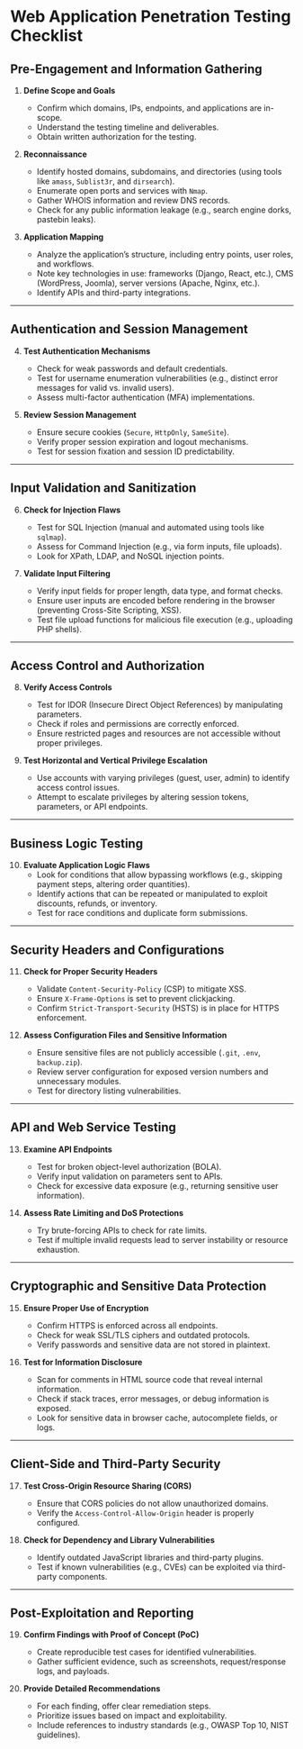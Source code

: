 # Web Application Penetration Testing Checklist

## Pre-Engagement and Information Gathering
1. **Define Scope and Goals**  
   - Confirm which domains, IPs, endpoints, and applications are in-scope.  
   - Understand the testing timeline and deliverables.  
   - Obtain written authorization for the testing.

2. **Reconnaissance**  
   - Identify hosted domains, subdomains, and directories (using tools like `amass`, `Sublist3r`, and `dirsearch`).  
   - Enumerate open ports and services with `Nmap`.  
   - Gather WHOIS information and review DNS records.  
   - Check for any public information leakage (e.g., search engine dorks, pastebin leaks).

3. **Application Mapping**  
   - Analyze the application’s structure, including entry points, user roles, and workflows.  
   - Note key technologies in use: frameworks (Django, React, etc.), CMS (WordPress, Joomla), server versions (Apache, Nginx, etc.).  
   - Identify APIs and third-party integrations.

---

## Authentication and Session Management
4. **Test Authentication Mechanisms**  
   - Check for weak passwords and default credentials.  
   - Test for username enumeration vulnerabilities (e.g., distinct error messages for valid vs. invalid users).  
   - Assess multi-factor authentication (MFA) implementations.

5. **Review Session Management**  
   - Ensure secure cookies (`Secure`, `HttpOnly`, `SameSite`).  
   - Verify proper session expiration and logout mechanisms.  
   - Test for session fixation and session ID predictability.

---

## Input Validation and Sanitization
6. **Check for Injection Flaws**  
   - Test for SQL Injection (manual and automated using tools like `sqlmap`).  
   - Assess for Command Injection (e.g., via form inputs, file uploads).  
   - Look for XPath, LDAP, and NoSQL injection points.

7. **Validate Input Filtering**  
   - Verify input fields for proper length, data type, and format checks.  
   - Ensure user inputs are encoded before rendering in the browser (preventing Cross-Site Scripting, XSS).  
   - Test file upload functions for malicious file execution (e.g., uploading PHP shells).

---

## Access Control and Authorization
8. **Verify Access Controls**  
   - Test for IDOR (Insecure Direct Object References) by manipulating parameters.  
   - Check if roles and permissions are correctly enforced.  
   - Ensure restricted pages and resources are not accessible without proper privileges.

9. **Test Horizontal and Vertical Privilege Escalation**  
   - Use accounts with varying privileges (guest, user, admin) to identify access control issues.  
   - Attempt to escalate privileges by altering session tokens, parameters, or API endpoints.

---

## Business Logic Testing
10. **Evaluate Application Logic Flaws**  
    - Look for conditions that allow bypassing workflows (e.g., skipping payment steps, altering order quantities).  
    - Identify actions that can be repeated or manipulated to exploit discounts, refunds, or inventory.  
    - Test for race conditions and duplicate form submissions.

---

## Security Headers and Configurations
11. **Check for Proper Security Headers**  
    - Validate `Content-Security-Policy` (CSP) to mitigate XSS.  
    - Ensure `X-Frame-Options` is set to prevent clickjacking.  
    - Confirm `Strict-Transport-Security` (HSTS) is in place for HTTPS enforcement.

12. **Assess Configuration Files and Sensitive Information**  
    - Ensure sensitive files are not publicly accessible (`.git`, `.env`, `backup.zip`).  
    - Review server configuration for exposed version numbers and unnecessary modules.  
    - Test for directory listing vulnerabilities.

---

## API and Web Service Testing
13. **Examine API Endpoints**  
    - Test for broken object-level authorization (BOLA).  
    - Verify input validation on parameters sent to APIs.  
    - Check for excessive data exposure (e.g., returning sensitive user information).

14. **Assess Rate Limiting and DoS Protections**  
    - Try brute-forcing APIs to check for rate limits.  
    - Test if multiple invalid requests lead to server instability or resource exhaustion.

---

## Cryptographic and Sensitive Data Protection
15. **Ensure Proper Use of Encryption**  
    - Confirm HTTPS is enforced across all endpoints.  
    - Check for weak SSL/TLS ciphers and outdated protocols.  
    - Verify passwords and sensitive data are not stored in plaintext.

16. **Test for Information Disclosure**  
    - Scan for comments in HTML source code that reveal internal information.  
    - Check if stack traces, error messages, or debug information is exposed.  
    - Look for sensitive data in browser cache, autocomplete fields, or logs.

---

## Client-Side and Third-Party Security
17. **Test Cross-Origin Resource Sharing (CORS)**  
    - Ensure that CORS policies do not allow unauthorized domains.  
    - Verify the `Access-Control-Allow-Origin` header is properly configured.

18. **Check for Dependency and Library Vulnerabilities**  
    - Identify outdated JavaScript libraries and third-party plugins.  
    - Test if known vulnerabilities (e.g., CVEs) can be exploited via third-party components.

---

## Post-Exploitation and Reporting
19. **Confirm Findings with Proof of Concept (PoC)**  
    - Create reproducible test cases for identified vulnerabilities.  
    - Gather sufficient evidence, such as screenshots, request/response logs, and payloads.

20. **Provide Detailed Recommendations**  
    - For each finding, offer clear remediation steps.  
    - Prioritize issues based on impact and exploitability.  
    - Include references to industry standards (e.g., OWASP Top 10, NIST guidelines).